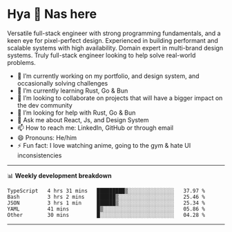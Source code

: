 # Hya 👋 Nas here

Versatile full-stack engineer with strong programming fundamentals, and a keen eye for pixel-perfect design. Experienced in building performant and scalable systems with high availability. Domain expert in multi-brand design systems. Truly full-stack engineer looking to help solve real-world problems.

- 🔭 I’m currently working on my portfolio, and design system, and occasionally solving challenges
- 🌱 I’m currently learning Rust, Go & Bun
- 👯 I’m looking to collaborate on projects that will have a bigger impact on the dev community
- 🤔 I’m looking for help with Rust, Go & Bun
- 💬 Ask me about React, Js, and Design System
- 📫 How to reach me: LinkedIn, GitHub or through email
- 😄 Pronouns: He/him
- ⚡ Fun fact: I love watching anime, going to the gym & hate UI inconsistencies

-------
📊 **Weekly development breakdown**
<!--START_SECTION:waka-->

```text
TypeScript   4 hrs 31 mins   █████████▒░░░░░░░░░░░░░░░   37.97 %
Bash         3 hrs 2 mins    ██████▒░░░░░░░░░░░░░░░░░░   25.46 %
JSON         3 hrs 1 min     ██████▒░░░░░░░░░░░░░░░░░░   25.34 %
YAML         41 mins         █▒░░░░░░░░░░░░░░░░░░░░░░░   05.86 %
Other        30 mins         █░░░░░░░░░░░░░░░░░░░░░░░░   04.28 %
```

<!--END_SECTION:waka-->
-------
